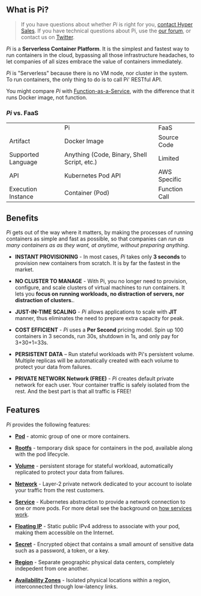 What is Pi?
-----------------------------

> If you have questions about whether _Pi_ is right for you, [contact Hyper Sales](mailto:contact@hyper.sh). If you have technical questions about Pi, use the [our forum](https://forum.hyper.sh), or contact us on [Twitter](https://twitter.com/hyper_sh).

_Pi_ is a **Serverless Container Platform**. It is the simplest and fastest way to run containers in the cloud, bypassing all those infrastructure headaches, to let companies of all sizes embrace the value of containers immediately.

_Pi_ is "Serverless" because there is no VM node, nor cluster in the system. To run containers, the only thing to do is to call Pi' RESTful API.

You might compare _Pi_ with [Function-as-a-Service](https://en.wikipedia.org/wiki/Function_as_a_service), with the difference that it runs Docker image, not function.

### _Pi_ vs. FaaS
<table class="table table-bordered table-striped table-condensed">
<tr>
<td></td><td>Pi</td><td>FaaS</td>
</tr>
<tr>
<td>Artifact</td><td>Docker Image</td><td>Source Code</td>
</tr>
<tr>
<td>Supported Language</td><td>Anything (Code, Binary, Shell Script, etc.)</td><td>Limited</td>
</tr>
<td>API</td><td>Kubernetes Pod API</td><td>AWS Specific</td>
</tr>
<td>Execution Instance</td><td>Container (Pod)</td><td>Function Call</td>
</tr>
</table>



Benefits
-----------------------------

_Pi_ gets out of the way where it matters, by making the processes of running containers as simple and fast as possible, so that companies can _run as many containers as as they want, at anytime, without preparing anything_.

- **INSTANT PROVISIONING** - In most cases, _Pi_ takes only **3 seconds** to provision new containers from scratch. It is by far the fastest in the market.

- **NO CLUSTER TO MANAGE** - With Pi, you no longer need to provision, configure, and scale clusters of virtual machines to run containers. It lets you **focus on running workloads, no distraction of servers, nor distraction of clusters.**.

- **JUST-IN-TIME SCALING** - _Pi_ allows applications to scale with **JIT** manner, thus eliminates the need to prepare extra capacity for peak.

- **COST EFFICIENT** - _Pi_ uses a **Per Second** pricing model. Spin up 100 containers in 3 seconds, run 30s, shutdown in 1s, and only pay for 3+30+1=33s.

- **PERSISTENT DATA** – Run stateful workloads with Pi's persistent volume. Multiple replicas will be automatically created with each volume to protect your data from failures.

- **PRIVATE NETWORK Network (FREE)** - _Pi_ creates default private network for each user. Your container traffic is safely isolated from the rest. And the best part is that all traffic is FREE!

Features
----------------------

_Pi_ provides the following features:

- [**Pod**](../Feature/pod.md) - atomic group of one or more containers.

- [**Rootfs**](../Feature/rootfs.md) - temporary disk space for containers in the pod, available along with the pod lifecycle.

- [**Volume**](../Feature/volume.md) - persistent storage for stateful workload, automatically replicated to protect your data from failures.

- [**Network**](../Feature/network.md) - Layer-2 private network dedicated to your account to isolate your traffic from the rest customers.

- [**Service**](../Feature/service.md) - Kubernetes abstraction to provide a network connection to one or more pods. For more detail see the background on [how services work](http://kubernetes.io/docs/user-guide/services).

- [**Floating IP**](../Feature/fip.md) - Static public IPv4 address to associate with your pod, making them accessible on the Internet.

- [**Secret**](../Feature/secret.md) - Encrypted object that contains a small amount of sensitive data such as a password, a token, or a key.

- [**Region**](../Feature/region.md) - Separate geographic physical data centers, completely indepedent from one another.

- [**Availability Zones**](../Feature/region.md) - Isolated physical locations within a region, interconnected through low-latency links.
